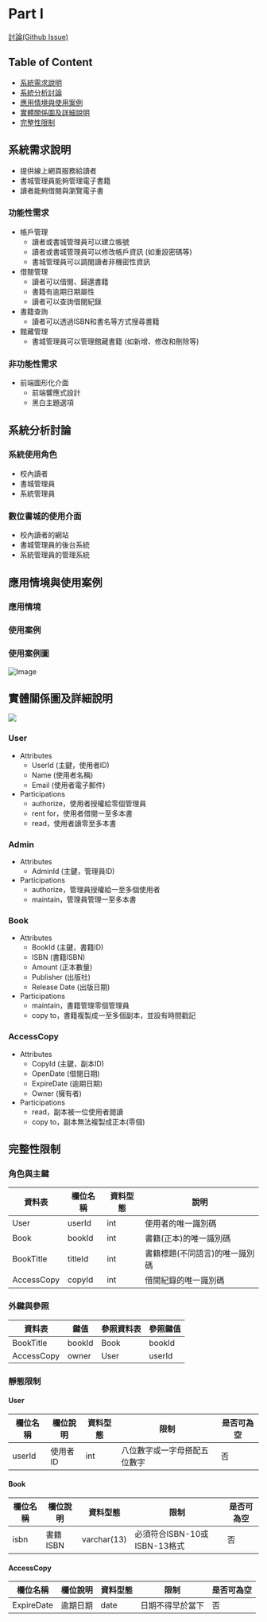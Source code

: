 # Part I
[討論(Github Issue)](https://github.com/NFU-Database-Group/Project-Library/issues/1)
## Table of Content
- [系統需求說明](#系統需求說明)
- [系統分析討論](#系統分析討論)
- [應用情境與使用案例](#應用情境與使用案例)
- [實體關係圖及詳細說明](#實體關係圖及詳細說明)
- [完整性限制](#完整性限制)

## 系統需求說明
- 提供線上網頁服務給讀者
- 書城管理員能夠管理電子書籍
- 讀者能夠借閱與瀏覽電子書
### 功能性需求
- 帳戶管理
    - 讀者或書城管理員可以建立帳號
    - 讀者或書城管理員可以修改帳戶資訊 (如重設密碼等)
    - 書城管理員可以調閱讀者非機密性資訊
- 借閱管理
    - 讀者可以借閱、歸還書籍
    - 書籍有逾期日期屬性
    - 讀者可以查詢借閱紀錄
- 書籍查詢
    - 讀者可以透過ISBN和書名等方式搜尋書籍
- 館藏管理
    - 書城管理員可以管理館藏書籍 (如新增、修改和刪除等)
### 非功能性需求
- 前端圖形化介面
    - 前端響應式設計
    - 黑白主題選項

## 系統分析討論
### 系統使用角色
- 校內讀者
- 書城管理員
- 系統管理員
### 數位書城的使用介面
- 校內讀者的網站
- 書城管理員的後台系統
- 系統管理員的管理系統

## 應用情境與使用案例
### 應用情境

### 使用案例

### 使用案例圖
![Image](https://github.com/user-attachments/assets/ae79fa8d-18e9-4d6f-ac0d-4ae22427350b)

## 實體關係圖及詳細說明
![](https://github.com/user-attachments/assets/7ab5af19-315d-43d3-aa39-b47faf23bcd1)
### User
- Attributes
    - UserId (主鍵，使用者ID)
    - Name (使用者名稱)
    - Email (使用者電子郵件)
- Participations
    - authorize，使用者授權給零個管理員
    - rent for，使用者借閱一至多本書
    - read，使用者讀零至多本書
### Admin
- Attributes
    - AdminId (主鍵，管理員ID)
- Participations
    - authorize，管理員授權給一至多個使用者
    - maintain，管理員管理一至多本書
### Book 
- Attributes
    - BookId (主鍵，書籍ID)
    - ISBN (書籍ISBN)
    - Amount (正本數量)
    - Publisher (出版社)
    - Release Date (出版日期)
- Participations
    - maintain，書籍管理零個管理員
    - copy to，書籍複製成一至多個副本，並設有時間戳記
### AccessCopy
- Attributes
    - CopyId (主鍵，副本ID)
    - OpenDate (借閱日期)
    - ExpireDate (逾期日期)
    - Owner (擁有者)
- Participations
    - read，副本被一位使用者閱讀
    - copy to，副本無法複製成正本(零個)


## 完整性限制
### 角色與主鍵
| 資料表 | 欄位名稱       | 資料型態     | 說明                     |
|-------|----------------|-------------|--------------------------|
| User        | userId  | int         |  使用者的唯一識別碼        |
| Book        | bookId  | int          |  書籍(正本)的唯一識別碼    |
| BookTitle   | titleId | int         |  書籍標題(不同語言)的唯一識別碼  |
| AccessCopy  | copyId  | int         |  借閱紀錄的唯一識別碼      |

### 外鍵與參照
| 資料表   | 鍵值       | 參照資料表 | 參照鍵值   |
|------|------|------|------|
|BookTitle|bookId|Book|bookId|
|AccessCopy|owner|User|userId|

### 靜態限制
#### User

| 欄位名稱 | 欄位說明       | 資料型態     | 限制                     | 是否可為空 |
|---------|----------------|-------------|--------------------------|----------|
| userId | 使用者ID | int | 八位數字或一字母搭配五位數字 | 否 |

#### Book
| 欄位名稱 | 欄位說明       | 資料型態     | 限制                     | 是否可為空 |
|---------|----------------|-------------|--------------------------|----------|
| isbn    | 書籍ISBN       | varchar(13)      | 必須符合ISBN-10或ISBN-13格式 | 否 |

#### AccessCopy
| 欄位名稱 | 欄位說明       | 資料型態     | 限制                     | 是否可為空 |
|---------|----------------|-------------|--------------------------|----------|
| ExpireDate | 逾期日期     | date      | 日期不得早於當下 | 否 |
